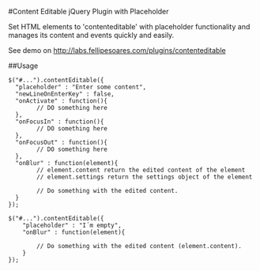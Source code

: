 #Content Editable jQuery Plugin with Placeholder

Set HTML elements to 'contenteditable' with placeholder functionality and manages its content and events quickly and easily.

See demo on http://labs.fellipesoares.com/plugins/contenteditable

##Usage

```
$("#...").contentEditable({
  "placeholder" : "Enter some content",
  "newLineOnEnterKey" : false,
  "onActivate" : function(){
        // DO something here
  },
  "onFocusIn" : function(){
        // DO something here
  },
  "onFocusOut" : function(){
        // DO something here
  },
  "onBlur" : function(element){
        // element.content return the edited content of the element
        // element.settings return the settings object of the element
        
        // Do something with the edited content.
  }
});
```

```
$("#...").contentEditable({
	"placeholder" : "I´m empty",
	"onBlur" : function(element){
		
		// Do something with the edited content (element.content).
	}
});
```
